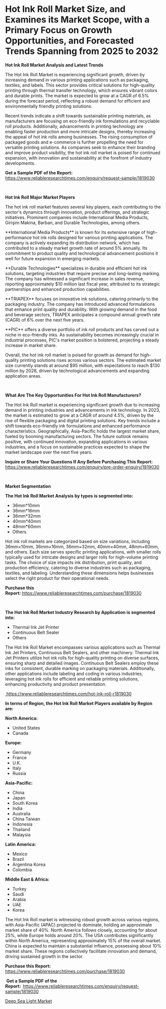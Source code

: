 <p><h1>Hot Ink Roll Market Size, and Examines its Market Scope, with a Primary Focus on Growth Opportunities, and Forecasted Trends Spanning from 2025 to 2032</h1></p><p><strong>Hot Ink Roll Market Analysis and Latest Trends</strong></p>
<p><p>The Hot Ink Roll Market is experiencing significant growth, driven by increasing demand in various printing applications such as packaging, textiles, and labels. This sector provides critical solutions for high-quality printing through thermal transfer technology, which ensures vibrant colors and durable prints. The market is expected to grow at a CAGR of 6.5% during the forecast period, reflecting a robust demand for efficient and environmentally friendly printing solutions.</p><p>Recent trends indicate a shift towards sustainable printing materials, as manufacturers are focusing on eco-friendly ink formulations and recyclable roll products. Additionally, advancements in printing technology are enabling faster production and more intricate designs, thereby increasing the appeal of hot ink rolls among businesses. The rising consumption of packaged goods and e-commerce is further propelling the need for versatile printing solutions. As companies seek to enhance their branding and improve product visibility, the hot ink roll market is poised for continued expansion, with innovation and sustainability at the forefront of industry developments.</p></p>
<p><strong>Get a Sample PDF of the Report:&nbsp;</strong> <a href="https://www.reliableresearchtimes.com/enquiry/request-sample/1819030?utm_campaign=2179&utm_medium=2&utm_source=Github&utm_content=ia&utm_term=18022025&utm_id=hot-ink-roll">https://www.reliableresearchtimes.com/enquiry/request-sample/1819030</a></p>
<p>&nbsp;</p>
<p><strong>Hot Ink Roll Major Market Players</strong></p>
<p><p>The hot ink roll market features several key players, each contributing to the sector's dynamics through innovation, product offerings, and strategic initiatives. Prominent companies include International Media Products, Girişim Makina, Barban, and Durable Technologies, among others.</p><p>**International Media Products** is known for its extensive range of high-performance hot ink rolls designed for various printing applications. The company is actively expanding its distribution network, which has contributed to a steady market growth rate of around 5% annually. Its commitment to product quality and technological advancement positions it well for future expansion in emerging markets.</p><p>**Durable Technologies** specializes in durable and efficient hot ink solutions, targeting industries that require precise and long-lasting marking. The company has witnessed a significant increase in sales revenue, reporting approximately $10 million last fiscal year, attributed to its strategic partnerships and enhanced production capabilities.</p><p>**TRIAPEX** focuses on innovative ink solutions, catering primarily to the packaging industry. The company has introduced advanced formulations that enhance print quality and durability. With growing demand in the food and beverage sectors, TRIAPEX anticipates a compound annual growth rate (CAGR) of 6% over the next five years.</p><p>**PIC** offers a diverse portfolio of ink roll products and has carved out a niche in eco-friendly inks. As sustainability becomes increasingly crucial in industrial processes, PIC's market position is bolstered, projecting a steady increase in market share.</p><p>Overall, the hot ink roll market is poised for growth as demand for high-quality printing solutions rises across various sectors. The estimated market size currently stands at around $95 million, with expectations to reach $130 million by 2028, driven by technological advancements and expanding application areas.</p></p>
<p>&nbsp;</p>
<p><strong>What Are The Key Opportunities For Hot Ink Roll Manufacturers?</strong></p>
<p><p>The Hot Ink Roll market is experiencing significant growth due to increasing demand in printing industries and advancements in ink technology. In 2023, the market is estimated to grow at a CAGR of around 4.5%, driven by the rise of flexible packaging and digital printing solutions. Key trends include a shift towards eco-friendly ink formulations and enhanced performance characteristics. Geographically, Asia-Pacific holds the largest market share, fueled by booming manufacturing sectors. The future outlook remains positive, with continued innovation, expanding applications in various industries, and a focus on sustainable practices expected to shape the market landscape over the next five years.</p></p>
<p><strong>Inquire or Share Your Questions If Any Before Purchasing This Report:</strong> <a href="https://www.reliableresearchtimes.com/enquiry/pre-order-enquiry/1819030?utm_campaign=2179&utm_medium=2&utm_source=Github&utm_content=ia&utm_term=18022025&utm_id=hot-ink-roll">https://www.reliableresearchtimes.com/enquiry/pre-order-enquiry/1819030</a></p>
<p>&nbsp;</p>
<p><strong>Market Segmentation</strong></p>
<p><strong>The Hot Ink Roll Market Analysis by types is segmented into:</strong></p>
<p><ul><li>36mm*10mm</li><li>36mm*16mm</li><li>36mm*32mm</li><li>40mm*40mm</li><li>48mm*60mm</li><li>Others</li></ul></p>
<p><p>Hot ink roll markets are categorized based on size variations, including 36mm×10mm, 36mm×16mm, 36mm×32mm, 40mm×40mm, 48mm×60mm, and others. Each size serves specific printing applications, with smaller rolls typically used for intricate designs and larger rolls for high-volume printing tasks. The choice of size impacts ink distribution, print quality, and production efficiency, catering to diverse industries such as packaging, textiles, and labeling. Understanding these dimensions helps businesses select the right product for their operational needs.</p></p>
<p><strong>Purchase this Report:&nbsp;</strong><a href="https://www.reliableresearchtimes.com/purchase/1819030?utm_campaign=2179&utm_medium=2&utm_source=Github&utm_content=ia&utm_term=18022025&utm_id=hot-ink-roll">https://www.reliableresearchtimes.com/purchase/1819030</a></p>
<p>&nbsp;</p>
<p><strong>The Hot Ink Roll Market Industry Research by Application is segmented into:</strong></p>
<p><ul><li>Thermal Ink Jet Printer</li><li>Continuous Belt Sealer</li><li>Others</li></ul></p>
<p><p>The Hot Ink Roll Market encompasses various applications such as Thermal Ink Jet Printers, Continuous Belt Sealers, and other machinery. Thermal Ink Jet Printers utilize hot ink rolls for high-quality printing on diverse surfaces, ensuring sharp and detailed images. Continuous Belt Sealers employ these inks for consistent, durable marking on packaging materials. Additionally, other applications include labeling and coding in various industries, leveraging hot ink rolls for efficient and reliable printing solutions, enhancing productivity and product presentation.</p></p>
<p><a href="https://www.reliableresearchtimes.com/hot-ink-roll-r1819030?utm_campaign=2179&utm_medium=2&utm_source=Github&utm_content=ia&utm_term=18022025&utm_id=hot-ink-roll">&nbsp;https://www.reliableresearchtimes.com/hot-ink-roll-r1819030</a></p>
<p><strong>In terms of Region, the Hot Ink Roll Market Players available by Region are:</strong></p>
<p>
    <p> <strong> North America: </strong>
        <ul>
            <li>United States</li>
            <li>Canada</li>
        </ul>
        </p> 
    <p> <strong> Europe: </strong>
        <ul>
            <li>Germany</li>
            <li>France</li>
            <li>U.K.</li>
            <li>Italy</li>
            <li>Russia</li>
        </ul>
        </p> 
    <p> <strong> Asia-Pacific: </strong>
        <ul>
            <li>China</li>
            <li>Japan</li>
            <li>South Korea</li>
            <li>India</li>
            <li>Australia</li>
            <li>China Taiwan</li>
            <li>Indonesia</li>
            <li>Thailand</li>
            <li>Malaysia</li>
        </ul>
        </p> 
    <p> <strong> Latin America: </strong>
        <ul>
            <li>Mexico</li>
            <li>Brazil</li>
            <li>Argentina Korea</li>
            <li>Colombia</li>
        </ul>
        </p> 
    <p> <strong> Middle East & Africa: </strong>
        <ul>
            <li>Turkey</li>
            <li>Saudi</li>
            <li>Arabia</li>
            <li>UAE</li>
            <li>Korea</li>
        </ul>
    </p>
    </p>
<p><p>The Hot Ink Roll market is witnessing robust growth across various regions, with Asia-Pacific (APAC) projected to dominate, holding an approximate market share of 40%. North America follows closely, accounting for about 25%, while Europe holds around 20%. The USA contributes significantly within North America, representing approximately 15% of the overall market. China is expected to maintain a substantial influence, possessing about 10% market share. These regions collectively facilitate innovation and demand, driving sustained growth in the sector.</p></p>
<p><strong>Purchase this Report: </strong><a href="https://www.reliableresearchtimes.com/purchase/1819030?utm_campaign=2179&utm_medium=2&utm_source=Github&utm_content=ia&utm_term=18022025&utm_id=hot-ink-roll">https://www.reliableresearchtimes.com/purchase/1819030</a></p>
<p>&nbsp;<strong>Get a Sample PDF of the Report:&nbsp;&nbsp;</strong><a href="https://www.reliableresearchtimes.com/enquiry/request-sample/1819030?utm_campaign=2179&utm_medium=2&utm_source=Github&utm_content=ia&utm_term=18022025&utm_id=hot-ink-roll">https://www.reliableresearchtimes.com/enquiry/request-sample/1819030</a></p>
<p><strong></strong></p>
<p><p><a href="https://github.com/gerdabatiskzv9/Market-Research-Report-List-1/blob/main/deep-sea-light-market.md?utm_campaign=2179&utm_medium=2&utm_source=Github&utm_content=ia&utm_term=18022025&utm_id=hot-ink-roll">Deep Sea Light Market</a></p></p>